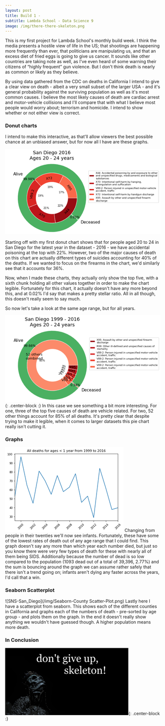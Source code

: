```yaml
---
layout: post
title: Build 1 -
subtitle: Lambda School - Data Science 9
image: /img/there-there-skeleton.png
---
```


This is my first project for Lambda School's monthly build week. I think the media presents a hostile view of life in the US; that shootings are happening more frequently than ever, that politicians are manipulating us, and that an excess diet of fried eggs is going to give us cancer. It sounds like other countries are taking note as well, as I've even heard of some warning their citizens of “highly frequent” gun violence. But I don't think death is nearly as common or likely as they believe.

By using data gathered from the CDC on deaths in California I intend to give a clear view on death - albeit a very small subset of the larger USA - and it's general probability against the surviving population as well as it's most common causes. I believe the most likely causes of death are cardiac arrest and motor-vehicle collisions and I'll compare that with what I believe most people would worry about; terrorism and homicide. I intend to show whether or not either view is correct.

### Donut charts

I intend to make this interactive, as that'll allow viewers the best possible chance at an unbiased answer, but for now all I have are these graphs.

![Pie-San-Diego](/img/Example-pie-San-Diego.png)

Starting off with my first donut chart shows that for people aged 20 to 24 in San Diego for the latest year in the dataset - 2016 - we have accidental poisoning at the top with 22%. However, two of the major causes of death on this chart are actually different types of suicides accounting for 40% of the deaths. If we wanted to focus on the firearms in the chart, we'd similarly see that it accounts for 36%.

Now, when I made these charts, they actually only show the top five, with a sixth chunk holding all other values together in order to make the chart legible. Fortunately for this chart, it actually doesn't have any more beyond this, and at 0.02% I'd say that makes a pretty stellar ratio. All in all though, this doesn't really seem to say much.

So now let's take a look at the same age range, but for all years.

![Pie-San-Diego](/img/Example-pie-San-Diego-all-years.png){: .center-block :}
In this case we see something a bit more interesting. For one, three of the top five causes of death are vehicle related. For two, 52 other things account for 85% of all deaths. It's pretty clear that despite trying to make it legible, when it comes to larger datasets this pie chart really isn't cutting it.


### Graphs
![Graph-San-Diego](/img/San-Diego-Graph.png)
Changing from people in their twenties we'll now see infants. Fortunately, these have some of the lowest rates of death out of any age range that I could find. This graph doesn't say any more than which year each number died, but just so you know there were very few types of death for these with nearly all of them being SIDS. Additionally because the number of dead is so low compared to the population (1093 dead out of a total of 39,396, 2.77%) and the sum is bouncing around the graph we can assume rather safely that there isn't a trend going on; infants aren't dying any faster across the years, I'd call that a win.

### Seaborn Scatterplot
![SNS-San_Diego](/img/Seaborn-County Scatter-Plot.png)
Lastly here I have a scatterplot from seaborn. This shows each of the different counties in California and graphs each of the numbers of death - pre-sorted by age group - and plots them on the graph. In the end it doesn't really show anything we wouldn't have guessed though. A higher population means more death.


### In Conclusion



![Skeleton](/img/dont-give-up-skeleton.png){: .center-block :}
